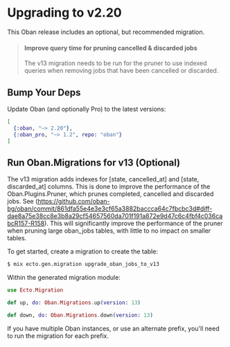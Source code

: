 # Upgrading to v2.20

This Oban release includes an optional, but recommended migration.

> #### Improve query time for pruning cancelled & discarded jobs
>
> The v13 migration needs to be run for the pruner to use indexed queries when 
> removing jobs that have been cancelled or discarded. 

## Bump Your Deps

Update Oban (and optionally Pro) to the latest versions:

```elixir
[
  {:oban, "~> 2.20"},
  {:oban_pro, "~> 1.2", repo: "oban"}
]
```

## Run Oban.Migrations for v13 (Optional)

The v13 migration adds indexes for [state, cancelled_at] and [state, discarded_at] columns. This is done
to improve the performance of the Oban.Plugins.Pruner, which prunes completed, cancelled and discarded jobs.
See (https://github.com/oban-bg/oban/commit/861dfa55e4e3e3cf65a3882baccca64c7fbcbc3d#diff-dae8a75e38cc8e3b8a29cf54657560da701f191a872e9d47c6c4fbf4c036cabcR157-R158). This will significantly improve the performance of the pruner when pruning large oban_jobs tables, with little to no impact on smaller tables.


To get started, create a migration to create the table:

```bash
$ mix ecto.gen.migration upgrade_oban_jobs_to_v13
```

Within the generated migration module:

```elixir
use Ecto.Migration

def up, do: Oban.Migrations.up(version: 13)

def down, do: Oban.Migrations.down(version: 13)
```

If you have multiple Oban instances, or use an alternate prefix, you'll need to run the migration
for each prefix.

